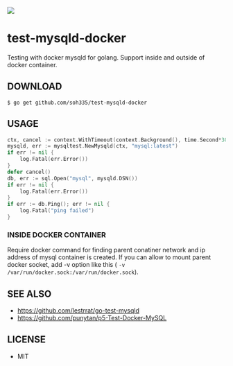![](https://travis-ci.org/soh335/test-mysqld-docker.svg?branch=master)

# test-mysqld-docker

Testing with docker mysqld for golang. Support inside and outside of docker container.

## DOWNLOAD

```
$ go get github.com/soh335/test-mysqld-docker
```

## USAGE

```go
ctx, cancel := context.WithTimeout(context.Background(), time.Second*30)
mysqld, err := mysqltest.NewMysqld(ctx, "mysql:latest")
if err != nil {
    log.Fatal(err.Error())
}
defer cancel()
db, err := sql.Open("mysql", mysqld.DSN())
if err != nil {
    log.Fatal(err.Error())
}
if err := db.Ping(); err != nil {
    log.Fatal("ping failed")
}
```
### INSIDE DOCKER CONTAINER

Require docker command for finding parent conatiner network and ip address of mysql container is created. If you can allow to mount parent docker socket, add -v option like this ( ```-v /var/run/docker.sock:/var/run/docker.sock```).

## SEE ALSO

* https://github.com/lestrrat/go-test-mysqld
* https://github.com/punytan/p5-Test-Docker-MySQL

## LICENSE

* MIT
